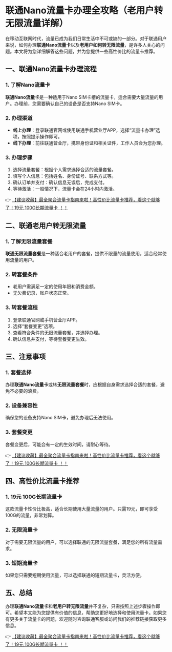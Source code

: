 # 联通Nano流量卡办理全攻略（老用户转无限流量详解）

在移动互联网时代，流量已成为我们日常生活中不可或缺的一部分。对于联通用户来说，如何办理**联通Nano流量卡**以及**老用户如何转无限流量**，是许多人关心的问题。本文将为您详细解答这些问题，并为您提供一些高性价比的流量卡推荐。

## 一、联通Nano流量卡办理流程

### 1. 了解Nano流量卡
**联通Nano流量卡**是一种适用于Nano SIM卡槽的流量卡，适合需要大量流量的用户。办理前，您需要确认自己的设备是否支持Nano SIM卡。

### 2. 办理渠道
- **线上办理**：登录联通官网或使用联通手机营业厅APP，选择“流量卡办理”选项，按照提示操作即可。
- **线下办理**：前往联通营业厅，携带身份证和相关证件，工作人员会为您办理。

### 3. 办理步骤
1. 选择流量套餐：根据个人需求选择合适的流量套餐。
2. 填写个人信息：包括姓名、身份证号、联系方式等。
3. 确认订单并支付：确认信息无误后，完成支付。
4. 等待激活：一般情况下，流量卡会在24小时内激活。

👉 [【建议收藏】最全聚合流量卡指南来啦！高性价比流量卡推荐，看这个就够了！19元 100G长期流量卡 ！！](https://bit.ly/Liuliangka)

## 二、联通老用户转无限流量

### 1. 了解无限流量套餐
**联通无限流量套餐**是一种适合老用户的套餐，提供不限量的流量使用，适合经常使用流量的用户。

### 2. 转套餐条件
- 老用户需满足一定的使用年限和消费金额。
- 无欠费记录，账户状态正常。

### 3. 转套餐流程
1. 登录联通官网或手机营业厅APP。
2. 选择“套餐变更”选项。
3. 查看符合条件的无限流量套餐，并选择办理。
4. 确认信息并支付，等待套餐变更生效。

## 三、注意事项

### 1. 套餐选择
办理**联通Nano流量卡**或转**无限流量套餐**时，应根据自身需求选择合适的套餐，避免不必要的浪费。

### 2. 设备兼容性
确保您的设备支持Nano SIM卡，避免办理后无法使用。

### 3. 套餐变更
套餐变更后，可能会有一定的生效时间，请耐心等待。

👉 [【建议收藏】最全聚合流量卡指南来啦！高性价比流量卡推荐，看这个就够了！19元 100G长期流量卡 ！！](https://bit.ly/Liuliangka)

## 四、高性价比流量卡推荐

### 1. 19元 100G长期流量卡
这款流量卡性价比极高，适合长期使用大量流量的用户。只需19元，即可享受100G的流量，非常划算。

### 2. 无限流量卡
对于需要无限流量的用户，可以选择联通的无限流量套餐，满足您的所有流量需求。

### 3. 短期流量卡
如果您只需要短期使用流量，可以选择联通的短期流量卡，灵活方便。

## 五、总结

办理**联通Nano流量卡**和**老用户转无限流量**并不复杂，只需按照上述步骤操作即可。希望本文能为您提供有价值的信息，帮助您更好地选择和使用流量卡。如果您有更多关于流量卡的问题，欢迎随时咨询联通客服或访问我们的推荐链接获取更多信息。

👉 [【建议收藏】最全聚合流量卡指南来啦！高性价比流量卡推荐，看这个就够了！19元 100G长期流量卡 ！！](https://bit.ly/Liuliangka)